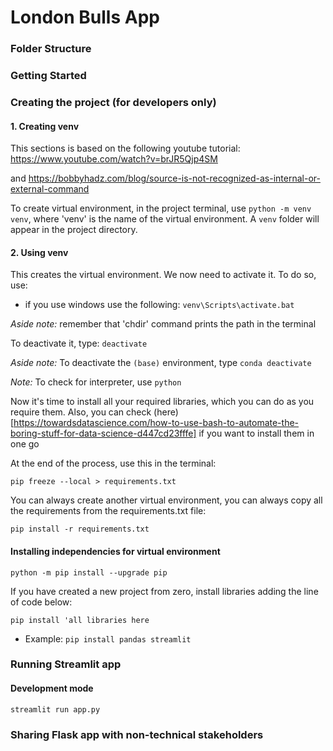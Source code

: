 # London Bulls App

### Folder Structure


### Getting Started

### Creating the project (for developers only)

#### 1. Creating venv

This sections is based on the following youtube tutorial: https://www.youtube.com/watch?v=brJR5Qjp4SM

and https://bobbyhadz.com/blog/source-is-not-recognized-as-internal-or-external-command

To create virtual environment, in the project terminal, use `python -m venv venv`, where 'venv' is the name of the virtual environment. A `venv` folder will appear in the project directory.

#### 2. Using venv

This creates the virtual environment. We now need to activate it. To do so, use:

- if you use windows use the following: `venv\Scripts\activate.bat`

_Aside note:_ remember that 'chdir' command prints the path in the terminal

To deactivate it, type: `deactivate`

_Aside note:_ To deactivate the `(base)` environment, type `conda deactivate`

_Note:_ To check for interpreter, use `python`

Now it's time to install all your required libraries, which you can do as you require them. Also, you can check (here)[https://towardsdatascience.com/how-to-use-bash-to-automate-the-boring-stuff-for-data-science-d447cd23fffe] if you want to install them in one go

At the end of the process, use this in the terminal:

`pip freeze --local > requirements.txt`

You can always create another virtual environment, you can always copy all the requirements from the requirements.txt file:

`pip install -r requirements.txt`

#### Installing independencies for virtual environment

`python -m pip install --upgrade pip`

If you have created a new project from zero, install libraries adding the line of code below:

`pip install 'all libraries here`

- Example: `pip install pandas streamlit`


### Running Streamlit app

#### Development mode

`streamlit run app.py`

### Sharing Flask app with non-technical stakeholders

